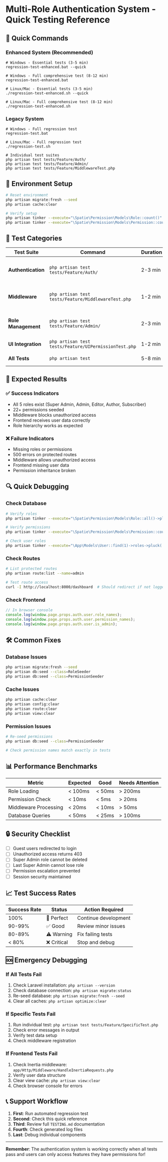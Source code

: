 # Multi-Role Authentication System - Quick Testing Reference

## 🚀 Quick Commands

### Enhanced System (Recommended)
```batch
# Windows - Essential tests (3-5 min)
regression-test-enhanced.bat --quick

# Windows - Full comprehensive test (8-12 min)
regression-test-enhanced.bat

# Linux/Mac - Essential tests (3-5 min)
./regression-test-enhanced.sh --quick

# Linux/Mac - Full comprehensive test (8-12 min)
./regression-test-enhanced.sh
```

### Legacy System
```batch
# Windows - Full regression test
regression-test.bat

# Linux/Mac - Full regression test
./regression-test.sh

# Individual test suites
php artisan test tests/Feature/Auth/
php artisan test tests/Feature/Admin/
php artisan test tests/Feature/MiddlewareTest.php
```

## 🔧 Environment Setup
```bash
# Reset environment
php artisan migrate:fresh --seed
php artisan cache:clear

# Verify setup
php artisan tinker --execute="\Spatie\Permission\Models\Role::count()"  # Should be 5
php artisan tinker --execute="\Spatie\Permission\Models\Permission::count()"  # Should be 22+
```

## 🧪 Test Categories

| Test Suite | Command | Duration | Purpose |
|------------|---------|----------|---------|
| **Authentication** | `php artisan test tests/Feature/Auth/` | 2-3 min | Login, registration, password reset |
| **Middleware** | `php artisan test tests/Feature/MiddlewareTest.php` | 1-2 min | Route protection, access control |
| **Role Management** | `php artisan test tests/Feature/Admin/` | 2-3 min | CRUD operations, user assignments |
| **UI Integration** | `php artisan test tests/Feature/UIPermissionTest.php` | 1-2 min | Frontend data sharing |
| **All Tests** | `php artisan test` | 5-8 min | Complete test suite |

## 🎯 Expected Results

### ✅ Success Indicators
- All 5 roles exist (Super Admin, Admin, Editor, Author, Subscriber)
- 22+ permissions seeded
- Middleware blocks unauthorized access
- Frontend receives user data correctly
- Role hierarchy works as expected

### ❌ Failure Indicators
- Missing roles or permissions
- 500 errors on protected routes
- Middleware allows unauthorized access
- Frontend missing user data
- Permission inheritance broken

## 🔍 Quick Debugging

### Check Database
```bash
# Verify roles
php artisan tinker --execute="\Spatie\Permission\Models\Role::all()->pluck('name')"

# Verify permissions
php artisan tinker --execute="\Spatie\Permission\Models\Permission::count()"

# Check user roles
php artisan tinker --execute="\App\Models\User::find(1)->roles->pluck('name')"
```

### Check Routes
```bash
# List protected routes
php artisan route:list --name=admin

# Test route access
curl -I http://localhost:8000/dashboard  # Should redirect if not logged in
```

### Check Frontend
```javascript
// In browser console
console.log(window.page.props.auth.user.role_names);
console.log(window.page.props.auth.user.permission_names);
console.log(window.page.props.auth.user.is_admin);
```

## 🛠️ Common Fixes

### Database Issues
```bash
php artisan migrate:fresh --seed
php artisan db:seed --class=RoleSeeder
php artisan db:seed --class=PermissionSeeder
```

### Cache Issues
```bash
php artisan cache:clear
php artisan config:clear
php artisan route:clear
php artisan view:clear
```

### Permission Issues
```bash
# Re-seed permissions
php artisan db:seed --class=PermissionSeeder

# Check permission names match exactly in tests
```

## 📊 Performance Benchmarks

| Metric | Expected | Good | Needs Attention |
|--------|----------|------|-----------------|
| Role Loading | < 100ms | < 50ms | > 200ms |
| Permission Check | < 10ms | < 5ms | > 20ms |
| Middleware Processing | < 20ms | < 10ms | > 50ms |
| Database Queries | < 50ms | < 25ms | > 100ms |

## 🔒 Security Checklist

- [ ] Guest users redirected to login
- [ ] Unauthorized access returns 403
- [ ] Super Admin role cannot be deleted
- [ ] Last Super Admin cannot lose role
- [ ] Permission escalation prevented
- [ ] Session security maintained

## 📈 Test Success Rates

| Success Rate | Status | Action Required |
|--------------|--------|-----------------|
| 100% | 🎉 Perfect | Continue development |
| 90-99% | ✅ Good | Review minor issues |
| 80-89% | ⚠️ Warning | Fix failing tests |
| < 80% | ❌ Critical | Stop and debug |

## 🆘 Emergency Debugging

### If All Tests Fail
1. Check Laravel installation: `php artisan --version`
2. Check database connection: `php artisan migrate:status`
3. Re-seed database: `php artisan migrate:fresh --seed`
4. Clear all caches: `php artisan optimize:clear`

### If Specific Tests Fail
1. Run individual test: `php artisan test tests/Feature/SpecificTest.php`
2. Check error messages in output
3. Verify test data setup
4. Check middleware registration

### If Frontend Tests Fail
1. Check Inertia middleware: `app/Http/Middleware/HandleInertiaRequests.php`
2. Verify user data structure
3. Clear view cache: `php artisan view:clear`
4. Check browser console for errors

## 📞 Support Workflow

1. **First**: Run automated regression test
2. **Second**: Check this quick reference
3. **Third**: Review full `TESTING.md` documentation
4. **Fourth**: Check generated log files
5. **Last**: Debug individual components

---

**Remember**: The authentication system is working correctly when all tests pass and users can only access features they have permissions for!
